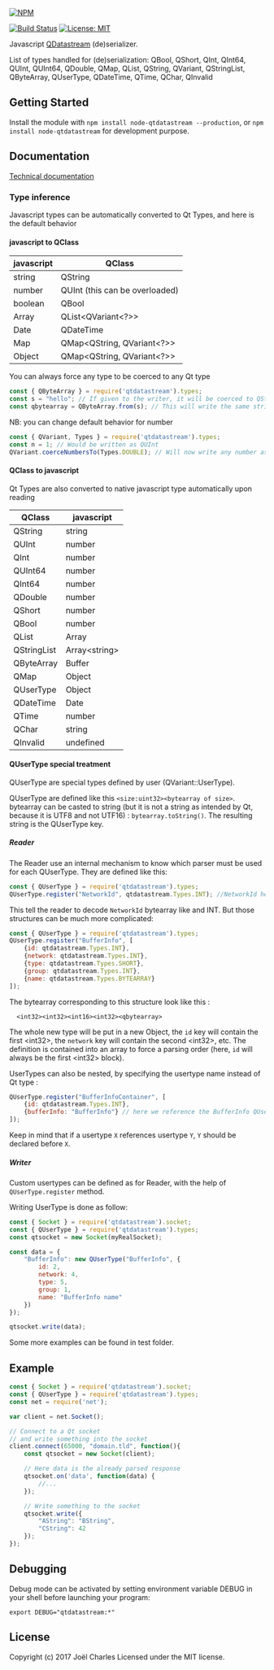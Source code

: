 [![NPM](https://nodei.co/npm/qtdatastream.png)](https://npmjs.org/package/qtdatastream)

[![Build Status](https://travis-ci.org/magne4000/node-qtdatastream.svg?branch=es2015)](https://travis-ci.org/magne4000/node-qtdatastream)
[![License: MIT](https://img.shields.io/badge/License-MIT-yellow.svg)](https://opensource.org/licenses/MIT)

Javascript [QDatastream](http://doc.qt.io/qt-4.8/qdatastream.html) (de)serializer.

List of types handled for (de)serialization:
  QBool, QShort, QInt, QInt64, QUInt, QUInt64, QDouble, QMap, QList, QString, QVariant, QStringList, QByteArray, QUserType, QDateTime, QTime, QChar, QInvalid

## Getting Started
Install the module with `npm install node-qtdatastream --production`,
or `npm install node-qtdatastream` for development purpose.

## Documentation
[Technical documentation](http://magne4000.github.io/qtdatastream/1.0.0/)

### Type inference
Javascript types can be automatically converted to Qt Types, and here is the default behavior

#### javascript to QClass
| javascript | QClass                                 |
|------------|----------------------------------------|
| string     | QString                                |
| number     | QUInt (this can be overloaded)         |
| boolean    | QBool                                  |
| Array      | QList&lt;QVariant&lt;?&gt;&gt;         |
| Date       | QDateTime                              |
| Map        | QMap&lt;QString, QVariant&lt;?&gt;&gt; |
| Object     | QMap&lt;QString, QVariant&lt;?&gt;&gt; |

You can always force any type to be coerced to any Qt type
```javascript
const { QByteArray } = require('qtdatastream').types;
const s = "hello"; // If given to the writer, it will be coerced to QString
const qbytearray = QByteArray.from(s); // This will write the same string but as a QByteArray
```

NB: you can change default behavior for number
```javascript
const { QVariant, Types } = require('qtdatastream').types;
const n = 1; // Would be written as QUInt
QVariant.coerceNumbersTo(Types.DOUBLE); // Will now write any number as QDouble
```

#### QClass to javascript
Qt Types are also converted to native javascript type automatically upon reading

| QClass      | javascript          |
|-------------|---------------------|
| QString     | string              |
| QUInt       | number              |
| QInt        | number              |
| QUInt64     | number              |
| QInt64      | number              |
| QDouble     | number              |
| QShort      | number              |
| QBool       | number              |
| QList       | Array               |
| QStringList | Array&lt;string&gt; |
| QByteArray  | Buffer              |
| QMap        | Object              |
| QUserType   | Object              |
| QDateTime   | Date                |
| QTime       | number              |
| QChar       | string              |
| QInvalid    | undefined           |

#### QUserType special treatment
QUserType are special types defined by user (QVariant::UserType).

QUserType are defined like this `<size:uint32><bytearray of size>`. bytearray
can be casted to string (but it is not a string as intended by Qt,
because it is UTF8 and not UTF16) : `bytearray.toString()`. The resulting string
is the QUserType key.

##### Reader
The Reader use an internal mechanism to know which parser must be used for each
QUserType. They are defined like this:
```javascript
const { QUserType } = require('qtdatastream').types;
QUserType.register("NetworkId", qtdatastream.Types.INT); //NetworkId here is our key
```

This tell the reader to decode `NetworkId` bytearray like and INT. But those
structures can be much more complicated:
```javascript
const { QUserType } = require('qtdatastream').types;
QUserType.register("BufferInfo", [
    {id: qtdatastream.Types.INT},
    {network: qtdatastream.Types.INT},
    {type: qtdatastream.Types.SHORT},
    {group: qtdatastream.Types.INT},
    {name: qtdatastream.Types.BYTEARRAY}
]);
```

The bytearray corresponding to this structure look like this :
```
  <int32><int32><int16><int32><qbytearray>
```

The whole new type will be put in a new Object, the `id` key will contain the first
&lt;int32&gt;, the `network` key will contain the second &lt;int32&gt;, etc.
The definition is contained into an array to force a parsing order (here, `id` will
always be the first &lt;int32&gt; block).


UserTypes can also be nested, by specifying the usertype name instead of Qt type :
```javascript
QUserType.register("BufferInfoContainer", [
    {id: qtdatastream.Types.INT},
    {bufferInfo: "BufferInfo"} // here we reference the BufferInfo QUserType
]);
```
Keep in mind that if a usertype `X` references usertype `Y`, `Y` should be declared before `X`.

##### Writer
Custom usertypes can be defined as for Reader, with the help of `QUserType.register` method.

Writing UserType is done as follow:
```javascript
const { Socket } = require('qtdatastream').socket;
const { QUserType } = require('qtdatastream').types;
const qtsocket = new Socket(myRealSocket);

const data = {
    "BufferInfo": new QUserType("BufferInfo", {
        id: 2,
        network: 4,
        type: 5,
        group: 1,
        name: "BufferInfo name"
    })
});

qtsocket.write(data);
```
Some more examples can be found in test folder.

## Example
```javascript
const { Socket } = require('qtdatastream').socket;
const { QUserType } = require('qtdatastream').types;
const net = require('net');

var client = net.Socket();

// Connect to a Qt socket
// and write something into the socket
client.connect(65000, "domain.tld", function(){
    const qtsocket = new Socket(client);

    // Here data is the already parsed response
    qtsocket.on('data', function(data) {
        //...
    });

    // Write something to the socket
    qtsocket.write({
        "AString": "BString",
        "CString": 42
    });
});
```

## Debugging
Debug mode can be activated by setting environment variable DEBUG in your shell before launching your program:
```
export DEBUG="qtdatastream:*"
```

## License
Copyright (c) 2017 Joël Charles
Licensed under the MIT license.
